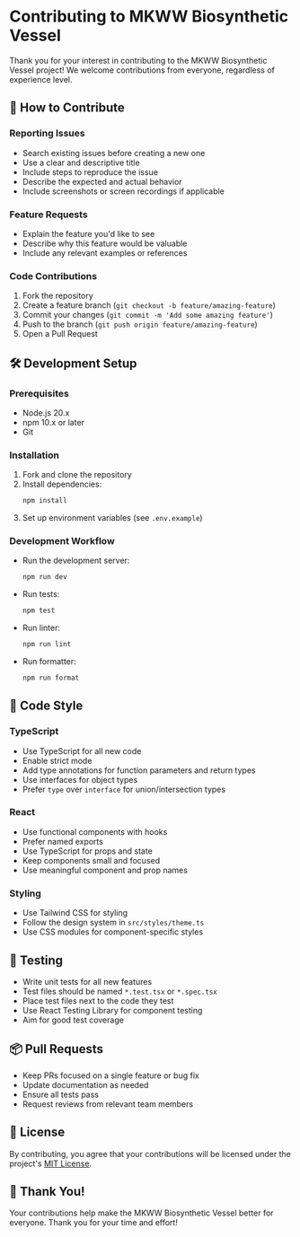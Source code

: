 # Contributing to MKWW Biosynthetic Vessel

Thank you for your interest in contributing to the MKWW Biosynthetic Vessel project! We welcome contributions from everyone, regardless of experience level.

## 🎯 How to Contribute

### Reporting Issues
- Search existing issues before creating a new one
- Use a clear and descriptive title
- Include steps to reproduce the issue
- Describe the expected and actual behavior
- Include screenshots or screen recordings if applicable

### Feature Requests
- Explain the feature you'd like to see
- Describe why this feature would be valuable
- Include any relevant examples or references

### Code Contributions
1. Fork the repository
2. Create a feature branch (`git checkout -b feature/amazing-feature`)
3. Commit your changes (`git commit -m 'Add some amazing feature'`)
4. Push to the branch (`git push origin feature/amazing-feature`)
5. Open a Pull Request

## 🛠 Development Setup

### Prerequisites
- Node.js 20.x
- npm 10.x or later
- Git

### Installation
1. Fork and clone the repository
2. Install dependencies:
   ```bash
   npm install
   ```
3. Set up environment variables (see `.env.example`)

### Development Workflow
- Run the development server:
  ```bash
  npm run dev
  ```
- Run tests:
  ```bash
  npm test
  ```
- Run linter:
  ```bash
  npm run lint
  ```
- Run formatter:
  ```bash
  npm run format
  ```

## 📝 Code Style

### TypeScript
- Use TypeScript for all new code
- Enable strict mode
- Add type annotations for function parameters and return types
- Use interfaces for object types
- Prefer `type` over `interface` for union/intersection types

### React
- Use functional components with hooks
- Prefer named exports
- Use TypeScript for props and state
- Keep components small and focused
- Use meaningful component and prop names

### Styling
- Use Tailwind CSS for styling
- Follow the design system in `src/styles/theme.ts`
- Use CSS modules for component-specific styles

## 🧪 Testing
- Write unit tests for all new features
- Test files should be named `*.test.tsx` or `*.spec.tsx`
- Place test files next to the code they test
- Use React Testing Library for component testing
- Aim for good test coverage

## 📦 Pull Requests
- Keep PRs focused on a single feature or bug fix
- Update documentation as needed
- Ensure all tests pass
- Request reviews from relevant team members

## 📄 License
By contributing, you agree that your contributions will be licensed under the project's [MIT License](LICENSE).

## 🙏 Thank You!
Your contributions help make the MKWW Biosynthetic Vessel better for everyone. Thank you for your time and effort!

